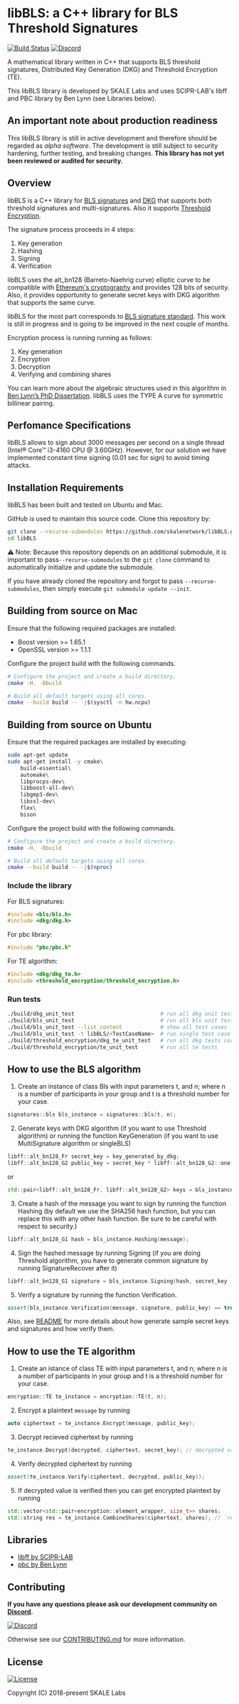 # libBLS: a C++ library for BLS Threshold Signatures

[![Build Status](https://travis-ci.com/skalenetwork/libBLS.svg?token=GpDGXHqy9kTj5H5cyHGS&branch=develop)](https://travis-ci.com/skalenetwork/libBLS) [![Discord](https://img.shields.io/discord/534485763354787851.svg)](https://discord.gg/vvUtWJB)

A mathematical library written in C++ that supports BLS threshold signatures, Distributed Key Generation (DKG) and Threshold Encryption (TE).

This libBLS library is developed by SKALE Labs and uses SCIPR-LAB's libff and PBC library by Ben Lynn (see Libraries below).

## An important note about production readiness

This libBLS library is still in active development and therefore should be regarded as _alpha software_. The development is still subject to security hardening, further testing, and breaking changes.  **This library has not yet been reviewed or audited for security.**

## Overview

libBLS is a C++ library for [BLS signatures](https://doi.org/10.1007%2F3-540-45682-1_30) and [DKG](https://doi.org/10.1007%2F3-540-48910-X_21) that supports both threshold signatures and multi-signatures. Also it supports [Threshold Encryption](https://doi.org/10.1109/GLOCOM.2003.1258486).

The signature process proceeds in 4 steps:

1.  Key generation
2.  Hashing
3.  Signing
4.  Verification

libBLS uses the alt_bn128 (Barreto-Naehrig curve) elliptic curve to be compatible with [Ethereum's cryptography](https://ethereum.github.io/yellowpaper/paper.pdf) and provides 128 bits of security. Also, it provides opportunity to generate secret keys with DKG algorithm that supports the same curve. 

libBLS for the most part corresponds to [BLS signature standard](https://tools.ietf.org/html/draft-boneh-bls-signature-00). This work is still in progress and is going to be improved in the next couple of months.

Encryption process is running running as follows:

1.  Key generation
2.  Encryption
3.  Decryption
4.  Verifying and combining shares

You can learn more about the algebraic structures used in this algorithm in [Ben Lynn’s PhD Dissertation](https://crypto.stanford.edu/pbc/thesis.html). libBLS uses the TYPE A curve for symmetric billinear pairing.

## Perfomance Specifications

libBLS allows to sign about 3000 messages per second on a single thread (Intel® Core™ i3-4160 CPU @ 3.60GHz). However, for our solution we have implemented constant time signing (0.01 sec for sign) to avoid timing attacks.

## Installation Requirements

libBLS has been built and tested on Ubuntu and Mac.

GitHub is used to maintain this source code. Clone this repository by:

```bash
git clone --recurse-submodules https://github.com/skalenetwork/libBLS.git
cd libBLS
```

⚠️ Note: Because this repository depends on an additional submodule, it is important to pass`--recurse-submodules` to the `git clone` command to automatically initialize and update the submodule.

If you have already cloned the repository and forgot to pass `--recurse-submodules`, then simply execute `git submodule update --init`.

## Building from source on Mac

Ensure that the following required packages are installed:

-   Boost version >= 1.65.1
-   OpenSSL version >= 1.1.1

Configure the project build with the following commands.

```bash
# Configure the project and create a build directory.
cmake -H. -Bbuild

# Build all default targets using all cores.
cmake --build build -- -j$(sysctl -n hw.ncpu)
```

## Building from source on Ubuntu

Ensure that the required packages are installed by executing:

```bash
sudo apt-get update
sudo apt-get install -y cmake\
    build-essential\
    automake\
    libprocps-dev\
    libboost-all-dev\
    libgmp3-dev\
    libssl-dev\
    flex\
    bison
```

Configure the project build with the following commands.

```bash
# Configure the project and create a build directory.
cmake -H. -Bbuild

# Build all default targets using all cores.
cmake --build build -- -j$(nproc)
```

### Include the library

For BLS signatures:

```cpp
#include <bls/bls.h>
#include <dkg/dkg.h>
```

For pbc library:

```cpp
#include "pbc/pbc.h"
```

For TE algorithm:

```cpp
#include <dkg/dkg_te.h>
#include <threshold_encryption/threshold_encryption.h>
```

### Run tests

```bash
./build/dkg_unit_test                           # run all dkg unit tests
./build/bls_unit_test                           # run all bls unit tests
./build/bls_unit_test --list_content            # show all test cases
./build/bls_unit_test -t libBLS/<TestCaseName>  # run single test case
./build/threshold_encryption/dkg_te_unit_test   # run all dkg tests corresponds to the algebraic structures used in TE algroithm
./build/threshold_encryption/te_unit_test       # run all te tests
```

## How to use the BLS algorithm

1.  Create an instance of class Bls with input parameters t, and n; where n is a number of participants in your group and t is a threshold number for your case.

```cpp
signatures::bls bls_instance = signatures::bls(t, n);
```

2.  Generate keys with DKG algorithm (if you want to use Threshold algorithm) or running the function KeyGeneration (if you want to use MultiSignature algorithm or singleBLS)

```cpp
libff::alt_bn128_Fr secret_key = key_generated_by_dkg;
libff::alt_bn128_G2 public_key = secret_key * libff::alt_bn128_G2::one();
```

or

```cpp
std::pair<libff::alt_bn128_Fr, libff::alt_bn128_G2> keys = bls_instance.KeyGeneration();
```

3.  Create a hash of the message you want to sign by running the function Hashing (by default we use the SHA256 hash function, but you can replace this with any other hash function. Be sure to be careful with respect to security.)

```cpp
libff::alt_bn128_G1 hash = bls_instance.Hashing(message);
```

4.  Sign the hashed message by running Signing (if you are doing Threshold algorithm, you have to generate common signature by running SignatureRecover after it)

```cpp
libff::alt_bn128_G1 signature = bls_instance.Signing(hash, secret_key
```

5.  Verify a signature by running the function Verification.

```cpp
assert(bls_instance.Verification(message, signature, public_key) == true);
```

Also, see [README](libBLS/tools/README.md) for more details about how generate sample secret keys and signatures and how verify them.

## How to use the TE algorithm

1.  Create an istance of class TE with input parameters t, and n; where n is a number of participants in your group and t is a threshold number for your case.

```cpp
encryption::TE te_instance = encryption::TE(t, n);
```

2.  Encrypt a plaintext  `message`  by running

```cpp
auto ciphertext = te_instance.Encrypt(message, public_key);
```

3.  Decrypt recieved ciphertext by running

```cpp
te_instance.Decrypt(decrypted, ciphertext, secret_key); // decrypted value is stored in `decrypted`.
```

4.  Verify decrypted ciphertext by running

```cpp
assert(te_instance.Verify(ciphertext, decrypted, public_key));
```

5.  If decrypted value is verified then you can get encrypted plaintext by running

```cpp
std::vector<std::pair<encryption::element_wrapper, size_t>> shares;
std::string res = te_instance.CombineShares(ciphertext, shares); // `res` is equal to `message`
```

## Libraries

-   [libff by SCIPR-LAB](http://www.scipr-lab.org/)
-   [pbc by Ben Lynn](https://crypto.stanford.edu/pbc/)

## Contributing

**If you have any questions please ask our development community on [Discord](https://discord.gg/vvUtWJB).**

[![Discord](https://img.shields.io/discord/534485763354787851.svg)](https://discord.gg/vvUtWJB)

Otherwise see our [CONTRIBUTING.md](.github/CONTRIBUTING.md) for more information.

## License

[![License](https://img.shields.io/github/license/skalenetwork/libbls.svg)](LICENSE)

Copyright (C) 2018-present SKALE Labs
